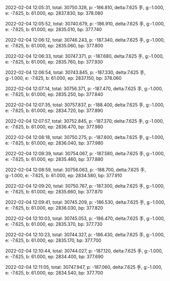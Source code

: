 2022-02-04 12:05:31, total: 30750.328, p: -186.810, delta:7.625 手, g:-1.000, e: -7.625, b: 61.000, ep: 2837.830, bp: 378.080

2022-02-04 12:05:52, total: 30740.679, p: -186.910, delta:7.625 手, g:-1.000, e: -7.625, b: 61.000, ep: 2835.010, bp: 377.740

2022-02-04 12:06:12, total: 30746.243, p: -187.340, delta:7.625 手, g:-1.000, e: -7.625, b: 61.000, ep: 2835.060, bp: 377.800

2022-02-04 12:06:33, total: 30747.371, p: -187.680, delta:7.625 手, g:-1.000, e: -7.625, b: 61.000, ep: 2835.760, bp: 377.930

2022-02-04 12:06:54, total: 30743.845, p: -187.330, delta:7.625 手, g:-1.000, e: -7.625, b: 61.000, ep: 2837.150, bp: 378.060

2022-02-04 12:07:14, total: 30756.371, p: -187.470, delta:7.625 手, g:-1.000, e: -7.625, b: 61.000, ep: 2835.250, bp: 377.840

2022-02-04 12:07:35, total: 30757.837, p: -188.400, delta:7.625 手, g:-1.000, e: -7.625, b: 61.000, ep: 2834.720, bp: 377.890

2022-02-04 12:07:57, total: 30752.845, p: -187.370, delta:7.625 手, g:-1.000, e: -7.625, b: 61.000, ep: 2836.470, bp: 377.980

2022-02-04 12:08:18, total: 30750.275, p: -187.800, delta:7.625 手, g:-1.000, e: -7.625, b: 61.000, ep: 2836.040, bp: 377.980

2022-02-04 12:08:39, total: 30754.067, p: -187.580, delta:7.625 手, g:-1.000, e: -7.625, b: 61.000, ep: 2835.460, bp: 377.880

2022-02-04 12:08:59, total: 30756.063, p: -188.700, delta:7.625 手, g:-1.000, e: -7.625, b: 61.000, ep: 2834.580, bp: 377.910

2022-02-04 12:09:20, total: 30750.767, p: -187.300, delta:7.625 手, g:-1.000, e: -7.625, b: 61.000, ep: 2835.660, bp: 377.870

2022-02-04 12:09:41, total: 30745.209, p: -186.530, delta:7.625 手, g:-1.000, e: -7.625, b: 61.000, ep: 2836.030, bp: 377.820

2022-02-04 12:10:03, total: 30745.053, p: -186.470, delta:7.625 手, g:-1.000, e: -7.625, b: 61.000, ep: 2835.370, bp: 377.730

2022-02-04 12:10:23, total: 30744.327, p: -186.430, delta:7.625 手, g:-1.000, e: -7.625, b: 61.000, ep: 2835.170, bp: 377.700

2022-02-04 12:10:44, total: 30744.027, p: -187.120, delta:7.625 手, g:-1.000, e: -7.625, b: 61.000, ep: 2834.400, bp: 377.690

2022-02-04 12:11:05, total: 30747.947, p: -187.060, delta:7.625 手, g:-1.000, e: -7.625, b: 61.000, ep: 2834.540, bp: 377.700